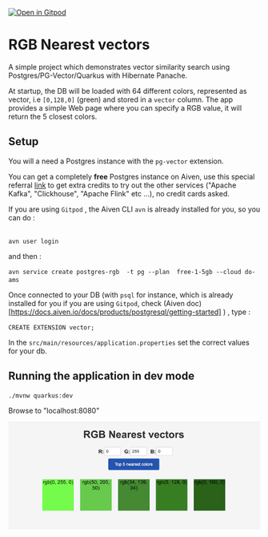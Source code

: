 [![Open in Gitpod](https://gitpod.io/button/open-in-gitpod.svg)](https://gitpod.io/#https://github.com/Aiven-Labs/quarkus-pgvector-rgb-finder)


# RGB Nearest vectors

A simple project which demonstrates vector similarity search using Postgres/PG-Vector/Quarkus with Hibernate Panache.

At startup, the DB will be loaded with 64 different colors, represented as vector, i.e `[0,128,0]` (green) and stored in a `vector` column. The app provides a simple Web page where you can specify a RGB value, it will return the 5 closest colors.

## Setup

You will a need a Postgres instance with the `pg-vector` extension.

You can get a completely **free** Postgres instance on Aiven, use this special referral [link](https://go.aiven.io/sebi-signup) to get extra credits to try out the other services ("Apache Kafka", "Clickhouse", "Apache Flink" etc ...), no credit cards asked.

If you are using `Gitpod` , the Aiven CLI `avn` is already installed for you, so you can do : 

```

avn user login 

```

and then : 

```
avn service create postgres-rgb  -t pg --plan  free-1-5gb --cloud do-ams
```


Once connected to your DB (with `psql` for instance, which is already installed for you if you are using `Gitpod`, check (Aiven doc)[https://docs.aiven.io/docs/products/postgresql/getting-started] ) , type : 

```
CREATE EXTENSION vector;
```

In the `src/main/resources/application.properties` set the correct values for your db. 


## Running the application in dev mode


```shell script
./mvnw quarkus:dev
```

Browse to "localhost:8080" 

![](colors.png)

